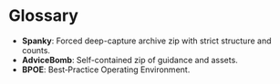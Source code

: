 # Glossary
- **Spanky**: Forced deep-capture archive zip with strict structure and counts.
- **AdviceBomb**: Self-contained zip of guidance and assets.
- **BPOE**: Best‑Practice Operating Environment.
